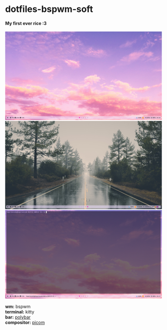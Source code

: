 # dotfiles-bspwm-soft


<h4>My first ever rice :3</h4>

<img src = "https://raw.githubusercontent.com/The-one-and-only-Kapcioszek/dotfiles-bspwm-soft/main/pics/screenshot1.png">
<img src = "https://raw.githubusercontent.com/The-one-and-only-Kapcioszek/dotfiles-bspwm-soft/main/pics/screenshot3.png">
<img src = "https://raw.githubusercontent.com/The-one-and-only-Kapcioszek/dotfiles-bspwm-soft/main/pics/screenshot2.png">

<b>wm:</b> bspwm<br>
<b>terminal:</b> kitty<br>
<b>bar:</b> <a href="https://github.com/polybar/polybar">polybar</a><br>
<b>compositor:</b> <a href="https://github.com/jonaburg/picom">picom</a><br>


